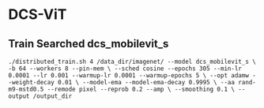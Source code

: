 # DCS-ViT
## Train Searched dcs_mobilevit_s
`./distributed_train.sh 4 /data_dir/imagenet/ --model dcs_mobilevit_s \
-b 64 --workers 8 --pin-mem \
--sched cosine --epochs 305 --min-lr 0.0001 --lr 0.001 --warmup-lr 0.0001 --warmup-epochs 5 \
--opt adamw --weight-decay 0.01 \
--model-ema --model-ema-decay 0.9995 \
--aa rand-m9-mstd0.5 --remode pixel --reprob 0.2 --amp \
--smoothing 0.1 \
--output /output_dir`
